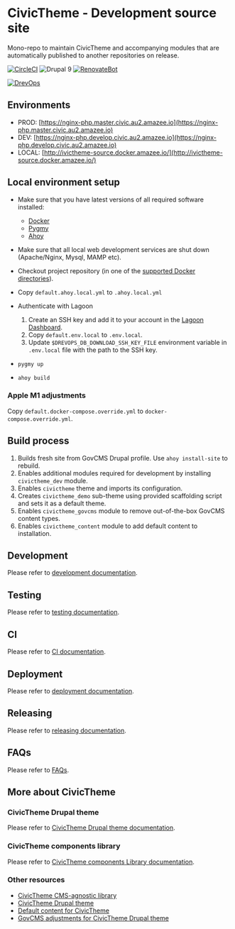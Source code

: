 # CivicTheme - Development source site
Mono-repo to maintain CivicTheme and accompanying modules that are automatically published to another repositories on release.

[![CircleCI](https://circleci.com/gh/salsadigitalauorg/civictheme_source.svg?style=shield)](https://circleci.com/gh/salsadigitalauorg/civictheme_source)
![Drupal 9](https://img.shields.io/badge/Drupal-9-blue.svg)
[![RenovateBot](https://img.shields.io/badge/RenovateBot-enabled-brightgreen.svg?logo=renovatebot)](https://renovatebot.com)

[//]: # (DO NOT REMOVE THE BADGE BELOW. IT IS USED BY DREVOPS TO TRACK INTEGRATION)

[![DrevOps](https://img.shields.io/badge/DrevOps-9.x-blue.svg)](https://github.com/drevops/drevops/tree/9.x)

## Environments

- PROD: [https://nginx-php.master.civic.au2.amazee.io](https://nginx-php.master.civic.au2.amazee.io)
- DEV: [https://nginx-php.develop.civic.au2.amazee.io](https://nginx-php.develop.civic.au2.amazee.io)
- LOCAL: [http://ivictheme-source.docker.amazee.io/](http://ivictheme-source.docker.amazee.io/)

## Local environment setup
- Make sure that you have latest versions of all required software installed:
  - [Docker](https://www.docker.com/)
  - [Pygmy](https://github.com/pygmystack/pygmy)
  - [Ahoy](https://github.com/ahoy-cli/ahoy)
- Make sure that all local web development services are shut down (Apache/Nginx, Mysql, MAMP etc).
- Checkout project repository (in one of the [supported Docker directories](https://docs.docker.com/docker-for-mac/osxfs/#access-control)).
- Copy `default.ahoy.local.yml` to `.ahoy.local.yml`


- Authenticate with Lagoon
  1. Create an SSH key and add it to your account in the [Lagoon Dashboard](https://ui-lagoon-master.ch.amazee.io/).
  2. Copy `default.env.local` to `.env.local`.
  3. Update `$DREVOPS_DB_DOWNLOAD_SSH_KEY_FILE` environment variable in `.env.local` file
  with the path to the SSH key.



- `pygmy up`
- `ahoy build`

### Apple M1 adjustments

Copy `default.docker-compose.override.yml` to `docker-compose.override.yml`.

## Build process

1. Builds fresh site from GovCMS Drupal profile. Use `ahoy install-site` to rebuild.
2. Enables additional modules required for development by installing `civictheme_dev` module.
3. Enables `civictheme` theme and imports its configuration.
4. Creates `civictheme_demo` sub-theme using provided scaffolding script and sets it as a default theme.
5. Enables `civictheme_govcms` module to remove out-of-the-box GovCMS content types.
6. Enables `civictheme_content` module to add default content to installation.

## Development

Please refer to [development documentation](DEVELOPMENT.md).

## Testing

Please refer to [testing documentation](TESTING.md).

## CI

Please refer to [CI documentation](CI.md).

## Deployment

Please refer to [deployment documentation](DEPLOYMENT.md).

## Releasing

Please refer to [releasing documentation](RELEASING.md).

## FAQs

Please refer to [FAQs](FAQs.md).

## More about CivicTheme

### CivicTheme Drupal theme

Please refer to [CivicTheme Drupal theme documentation](docroot/themes/contrib/civictheme/docs/introduction.md).

### CivicTheme components library
Please refer to [CivicTheme components Library documentation](docroot/themes/contrib/civictheme/civictheme_library/docs/introduction.md).

### Other resources

- [CivicTheme CMS-agnostic library](https://github.com/salsadigitalauorg/civictheme_library)
- [CivicTheme Drupal theme](https://github.com/salsadigitalauorg/civictheme)
- [Default content for CivicTheme](https://github.com/salsadigitalauorg/civictheme_content)
- [GovCMS adjustments for CivicTheme Drupal theme](https://github.com/salsadigitalauorg/civictheme_govcms)
